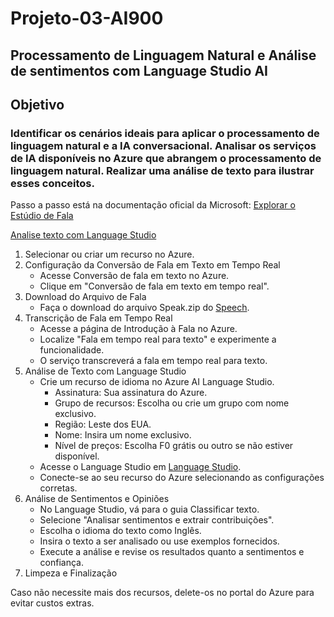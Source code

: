 # Projeto-03-AI900
## Processamento de Linguagem Natural e Análise de sentimentos com Language Studio AI
## Objetivo 
### Identificar os cenários ideais para aplicar o processamento de linguagem natural e a IA conversacional. Analisar os serviços de IA disponíveis no Azure que abrangem o processamento de linguagem natural. Realizar uma análise de texto para ilustrar esses conceitos.

Passo a passo está na documentação oficial da Microsoft: [Explorar o Estúdio de Fala](https://microsoftlearning.github.io/mslearn-ai-fundamentals/Instructions/Labs/09-speech.html)

[Analise texto com Language Studio](https://microsoftlearning.github.io/mslearn-ai-fundamentals/Instructions/Labs/06-text-analysis.html)


1. Selecionar ou criar um recurso no Azure.
2. Configuração da Conversão de Fala em Texto em Tempo Real
    * Acesse Conversão de fala em texto no Azure.
    * Clique em "Conversão de fala em texto em tempo real".
3. Download do Arquivo de Fala
    * Faça o download do arquivo Speak.zip do [Speech](https://aka.ms/mslearn-speech-files).
4. Transcrição de Fala em Tempo Real
    * Acesse a página de Introdução à Fala no Azure.
    * Localize "Fala em tempo real para texto" e experimente a funcionalidade.
    * O serviço transcreverá a fala em tempo real para texto.
5. Análise de Texto com Language Studio
    * Crie um recurso de idioma no Azure AI Language Studio.
        * Assinatura: Sua assinatura do Azure.
        * Grupo de recursos: Escolha ou crie um grupo com nome exclusivo.
        * Região: Leste dos EUA.
        * Nome: Insira um nome exclusivo.
        * Nível de preços: Escolha F0 grátis ou outro se não estiver disponível.
    * Acesse o Language Studio em [Language Studio](https://language.cognitive.azure.com).
    * Conecte-se ao seu recurso do Azure selecionando as configurações corretas.
6. Análise de Sentimentos e Opiniões
    * No Language Studio, vá para o guia Classificar texto.
    * Selecione "Analisar sentimentos e extrair contribuições".
    * Escolha o idioma do texto como Inglês.
    * Insira o texto a ser analisado ou use exemplos fornecidos.
    * Execute a análise e revise os resultados quanto a sentimentos e confiança.
7. Limpeza e Finalização

Caso não necessite mais dos recursos, delete-os no portal do Azure para evitar custos extras.